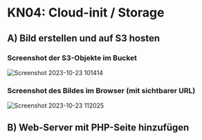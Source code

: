 # KN04: Cloud-init / Storage

## A) Bild erstellen und auf S3 hosten

### Screenshot der S3-Objekte im Bucket
![Screenshot 2023-10-23 101414](https://github.com/xmin12/m346_Jasmin.jeya/assets/112725311/139e5312-9920-4af2-bc5c-edcb3422cab9)
### Screenshot des Bildes im Browser (mit sichtbarer URL)
![Screenshot 2023-10-23 112025](https://github.com/xmin12/m346_Jasmin.jeya/assets/112725311/bac7f5a0-476b-4bf4-b4d3-5d16e0243ca1)

## B) Web-Server mit PHP-Seite hinzufügen


